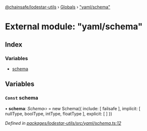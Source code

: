 [@chainsafe/lodestar-utils](../README.md) › [Globals](../globals.md) › ["yaml/schema"](_yaml_schema_.md)

# External module: "yaml/schema"

## Index

### Variables

* [schema](_yaml_schema_.md#const-schema)

## Variables

### `Const` schema

• **schema**: *Schema‹›* = new Schema({
  include: [
    failsafe
  ],
  implicit: [
    nullType,
    boolType,
    intType,
    floatType
  ],
  explicit: [
  ]
})

*Defined in [packages/lodestar-utils/src/yaml/schema.ts:12](https://github.com/ChainSafe/lodestar/blob/d092a7def/packages/lodestar-utils/src/yaml/schema.ts#L12)*
